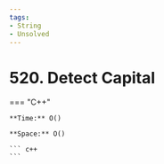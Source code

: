 ```yaml
---
tags:
- String
- Unsolved
---
```



# 520. Detect Capital

=== "C++"

    **Time:** O()

    **Space:** O()

    ``` c++
    ```